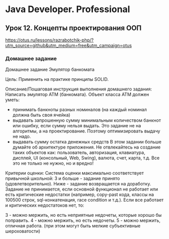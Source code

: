 # Java Developer. Professional


## Урок 12. Концепты проектирования ООП
https://otus.ru/lessons/razrabotchik-php/?utm_source=github&utm_medium=free&utm_campaign=otus

### Домашнее задание
Домашнее задание
Эмулятор банкомата

Цель:
Применить на практике принципы SOLID.


Описание/Пошаговая инструкция выполнения домашнего задания:
Написать эмулятор АТМ (банкомата).
Объект класса АТМ должен уметь:
* принимать банкноты разных номиналов (на каждый номинал должна быть своя ячейка)
* выдавать запрошенную сумму минимальным количеством банкнот или ошибку, если сумму нельзя выдать. 
Это задание не на алгоритмы, а на проектирование.
Поэтому оптимизировать выдачу не надо.
* выдавать сумму остатка денежных средств
В этом задании больше думайте об архитектуре приложения.
Не отвлекайтесь на создание таких объектов как: пользователь, авторизация, клавиатура, дисплей, UI (консольный, Web, Swing), валюта, счет, карта, т.д.
Все это не только не нужно, но и вредно!

Критерии оценки:
Система оценки максимально соответствует привычной школьной:
3 и больше - задание принято (удовлетворительно).
Ниже - задание возвращается на доработку.
Задание не принимается, если основной функционал не работает или есть критические недостатки (например, copy-past кода, классы на 100500 строк, sql-конкатенация, race condition и т.д.).
Если все работает и критических недостатоков нет, то:

3 - можно мержить, но есть неприятные недочеты, которые хорошо бы поправить.
4 - можно мержить, но есть недочеты.
5 - можно мержить, отличная работа. (при этом могут быть мелкие субъективные шероховатости)